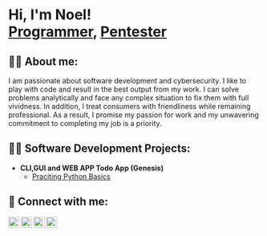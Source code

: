 <h1>Hi, I'm Noel! <br/><a href="https://github.com/Saido101">Programmer</a>, <a href="https://www.linkedin.com/in/Saido101/">Pentester</a>
<h2>👨‍💻 About me:</h2>
  <p>I am passionate about software development and cybersecurity. I like to play with code and result in the best output from my
work. I can solve problems analytically and face any complex situation to fix them with full vividness. In addition,
I treat consumers with friendliness while remaining professional. As a result, I promise my passion for work and
    my unwavering commitment to completing my job is a priority.</p>
<h2>👨‍💻 Software Development Projects:</h2>

- <b>CLI,GUI and WEB APP Todo App (Genesis)</b>
  - [Praciting Python Basics](https://github.com/Saido101/to-do)

<h2> 🤳 Connect with me:</h2>

[<img align="left" alt="NoelSaido | YouTube" width="22px" src="https://cdn.jsdelivr.net/npm/simple-icons@v3/icons/youtube.svg" />][youtube]
[<img align="left" alt="NoelSaido | Twitter" width="22px" src="https://cdn.jsdelivr.net/npm/simple-icons@v3/icons/twitter.svg" />][twitter]
[<img align="left" alt="NoelSaido | LinkedIn" width="22px" src="https://cdn.jsdelivr.net/npm/simple-icons@v3/icons/linkedin.svg" />][linkedin]
[<img align="left" alt="NoelSaido | Instagram" width="22px" src="https://cdn.jsdelivr.net/npm/simple-icons@v3/icons/instagram.svg" />][instagram]

[twitter]: https://twitter.com/joshmadakor
[youtube]: https://www.youtube.com/c/joshmadakor
[instagram]: https://www.instagram.com/#/
[linkedin]: https://www.linkedin.com/in/noel-saido-54114a218/

<!--
**joshmadakor1/joshmadakor1** is a ✨ _special_ ✨ repository because its `README.md` (this file) appears on your GitHub profile.

Here are some ideas to get you started:

- 🔭 I’m currently working on ...
- 🌱 I’m currently learning ...
- 👯 I’m looking to collaborate on ...
- 🤔 I’m looking for help with ...
- 💬 Ask me about ...
- 📫 How to reach me: ...
- 😄 Pronouns: ...
- ⚡ Fun fact: ...
-->
